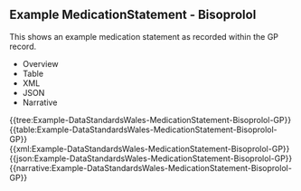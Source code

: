 <div class="warning"><span class="ClinicalWarn"></span></div>

## Example MedicationStatement - Bisoprolol
This shows an example medication statement as recorded within the GP record.

<div class="tab-wrap">
  <ul class="tab-head">
    <li class="tablink" onclick="openCity(this,'tabtree')" data-target="tabtree">
      Overview
    </li>
    <li class="tablink" onclick="openCity(this,'tabtable')" data-target="tabtable">
      Table
    </li>
    <li class="tablink tab-active" onclick="openCity(this,'tabxml')" data-target="tabxml">
      XML
    </li>    
    <li class="tablink" onclick="openCity(this,'tabjson')" data-target="tabjson">
      JSON
    </li>    
    <li class="tablink" onclick="openCity(this,'tabnarrative')" data-target="tabnarrative">
      Narrative
    </li>
  </ul>
  <div class="tab-main">
    <div id="tabtree" class="tabcontent">
      {{tree:Example-DataStandardsWales-MedicationStatement-Bisoprolol-GP}}
    </div>
    <div id="tabtable" class="tabcontent">
      {{table:Example-DataStandardsWales-MedicationStatement-Bisoprolol-GP}}
    </div>       
    <div id="tabxml" class="tabcontent active">      
      {{xml:Example-DataStandardsWales-MedicationStatement-Bisoprolol-GP}}
    </div>
    <div id="tabjson" class="tabcontent">
      {{json:Example-DataStandardsWales-MedicationStatement-Bisoprolol-GP}}
    </div>       
    <div id="tabnarrative" class="tabcontent">
      {{narrative:Example-DataStandardsWales-MedicationStatement-Bisoprolol-GP}}
    </div>  
  </div>
</div>